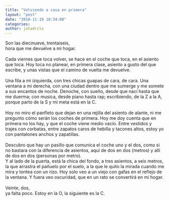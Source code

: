 ```yaml
---
title: "Volviendo a casa en primera"
layout: "post"
date: "2010-11-19 18:34:00"
categories: 
author: jotadrilo
---
```


<div class="css-full-post-content js-full-post-content">
Son las diecinueve, trentaiseis, <br />hora que me devuelve a mi hogar.<br /><br />Cada viernes que toca volver, se hace en el coche que toca, en el asiento que toca. Hoy toca no planear, en primera clase, asiento a gusto del que escribe, y unas vistas que el camino de vuelta me devuelve. <br /><br />Una fila a mi izquierda, con tres chicas guapas de cara, de cara. Una ventana a mi derecha, con una ciudad dentro que me sumerge y me somete a sus encantos de noche. Denoche, con sueño, desde que nací hasta que me duerma; con musica, desde piano hasta rap; escribiendo, de la Z a la A, porque parto de la S y mi meta está en la C.<br /><br />Hoy no miro el panfleto que dejan en una rejilla del asiento de alante, ni me pregunto cómo serán los coches de primera. Hoy me doy cuenta que en primera no los hay, y que el coche viene medio vacío. Entre vestidos y trajes con corbatas, entre zapatos caros de hebilla y tacones altos, estoy yo con pantalones anchos y zapatillas. <br /><br />Descubro que hay un pasillo que comunica el coche uno y el dos, como si no bastara con la diferencia de asientos, aquí de dos en dos (metros) y allí de dos en dos (personas por metro).<br />Y al lado de la puerta, está la chica del fondo, a tres asientos, a seis metros, la que arrastra el pañuelo por el suelo, a la que le quito la mirada cuando me mira y tontea con un rizo. Hoy solo veo a un viejo con gafas en el reflejo de la ventana. Y fuera veo oscuridad, que en un rato se convertirá en mi hogar.<br /><br />Veinte, dos, <br />ya falta poco. Estoy en la O, la siguiente es la C.
</div>
